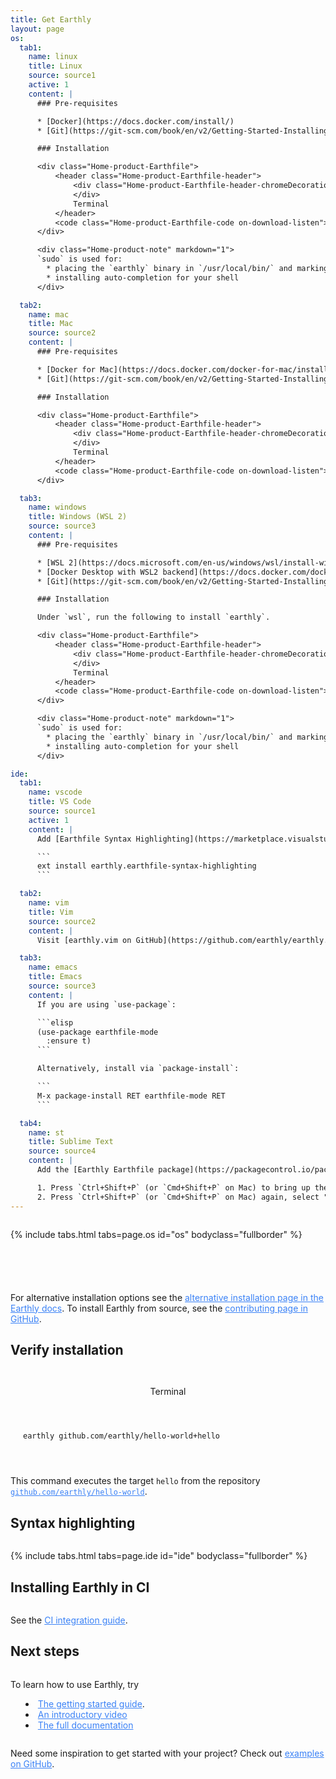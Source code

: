 ```yaml
---
title: Get Earthly
layout: page
os:
  tab1:
    name: linux
    title: Linux
    source: source1
    active: 1
    content: |
      ### Pre-requisites

      * [Docker](https://docs.docker.com/install/)
      * [Git](https://git-scm.com/book/en/v2/Getting-Started-Installing-Git)

      ### Installation

      <div class="Home-product-Earthfile">
          <header class="Home-product-Earthfile-header">
              <div class="Home-product-Earthfile-header-chromeDecoration">
              </div>
              Terminal
          </header>
          <code class="Home-product-Earthfile-code on-download-listen">sudo /bin/sh -c 'wget https://github.com/earthly/earthly/releases/latest/download/earthly-linux-amd64 -O /usr/local/bin/earthly && chmod +x /usr/local/bin/earthly && /usr/local/bin/earthly bootstrap --with-autocomplete'</code>
      </div>

      <div class="Home-product-note" markdown="1">
      `sudo` is used for:
        * placing the `earthly` binary in `/usr/local/bin/` and marking it as executable
        * installing auto-completion for your shell
      </div>

  tab2:
    name: mac
    title: Mac
    source: source2
    content: |
      ### Pre-requisites

      * [Docker for Mac](https://docs.docker.com/docker-for-mac/install/)
      * [Git](https://git-scm.com/book/en/v2/Getting-Started-Installing-Git)

      ### Installation

      <div class="Home-product-Earthfile">
          <header class="Home-product-Earthfile-header">
              <div class="Home-product-Earthfile-header-chromeDecoration">
              </div>
              Terminal
          </header>
          <code class="Home-product-Earthfile-code on-download-listen">brew install earthly/earthly/earthly && earthly bootstrap</code>
      </div>

  tab3:
    name: windows
    title: Windows (WSL 2)
    source: source3
    content: |
      ### Pre-requisites

      * [WSL 2](https://docs.microsoft.com/en-us/windows/wsl/install-win10)
      * [Docker Desktop with WSL2 backend](https://docs.docker.com/docker-for-windows/wsl/)
      * [Git](https://git-scm.com/book/en/v2/Getting-Started-Installing-Git)

      ### Installation

      Under `wsl`, run the following to install `earthly`.

      <div class="Home-product-Earthfile">
          <header class="Home-product-Earthfile-header">
              <div class="Home-product-Earthfile-header-chromeDecoration">
              </div>
              Terminal
          </header>
          <code class="Home-product-Earthfile-code on-download-listen">sudo /bin/sh -c 'wget https://github.com/earthly/earthly/releases/latest/download/earthly-linux-amd64 -O /usr/local/bin/earthly && chmod +x /usr/local/bin/earthly && /usr/local/bin/earthly bootstrap  --with-autocomplete'</code>
      </div>

      <div class="Home-product-note" markdown="1">
      `sudo` is used for:
        * placing the `earthly` binary in `/usr/local/bin/` and marking it as executable
        * installing auto-completion for your shell
      </div>

ide:
  tab1:
    name: vscode
    title: VS Code
    source: source1
    active: 1
    content: |
      Add [Earthfile Syntax Highlighting](https://marketplace.visualstudio.com/items?itemName=earthly.earthfile-syntax-highlighting) to VS Code.

      ```
      ext install earthly.earthfile-syntax-highlighting
      ```

  tab2:
    name: vim
    title: Vim
    source: source2
    content: |
      Visit [earthly.vim on GitHub](https://github.com/earthly/earthly.vim) for details.

  tab3:
    name: emacs
    title: Emacs
    source: source3
    content: |
      If you are using `use-package`:

      ```elisp
      (use-package earthfile-mode
        :ensure t)
      ```

      Alternatively, install via `package-install`:

      ```
      M-x package-install RET earthfile-mode RET
      ```

  tab4:
    name: st
    title: Sublime Text
    source: source4
    content: |
      Add the [Earthly Earthfile package](https://packagecontrol.io/packages/Earthly%20Earthfile) via Package Control:

      1. Press `Ctrl+Shift+P` (or `Cmd+Shift+P` on Mac) to bring up the Command Palette, and select **Install Package control** (if you haven't already installed Package Control).
      2. Press `Ctrl+Shift+P` (or `Cmd+Shift+P` on Mac) again, select "Package Control: Install Package" and select **Earthly Earthfile** to install.
---
```


<style>

li > a, li > a:visited,
p > a, p > a:visited{
   color: rgb(59, 130, 246);
}

ul.tabcontrol.tabs li.tab {
    white-space: nowrap;
    padding: 5px 13px;
    cursor: pointer;
    list-style-type: none;
    border: 1px solid #9a9a9a;
    border-bottom: none;
    box-sizing: border-box;
    min-height: 38px;
    background: white;
    margin-right: 2px;
    font-family: upgrade, sans-serif !important;
    font-size: 17pt !important;
    line-height: 100% !important;
    border-radius: 2px 2px 0 0;
    box-shadow: 1px 1px 1px 0px #00000033;
}

ul.tabcontrol.tabs {
    display: flex;
    flex-direction: row;
    padding: 4px 0;
    margin: 0;
    height: 40px;
    box-sizing: border-box;
    overflow-x: auto;
    overflow-y: hidden;
}


ul.tabcontrol.tabs li.tabcontrol.tab.active {
    min-height: 42px;
    font-weight: bold !important;
    margin-top: -3px;
    border-top: 3px solid #4FE2C8;
}

div.tabcontrol.body.fullborder {
    border: 1px solid #9a9a9a;
    padding: 10px 20px 20px 20px;
    box-sizing: border-box;
    box-shadow: 1px 1px 2px 0px #00000077;
    background-color: #80e8ff28;
    border-radius: 9px;
    border-top-left-radius: 0;
}

ul {
    list-style: inside;
}

.Home-product-Earthfile{
    max-width: 900px;
    border-radius: 9px;
}

.Home-product-Earthfile-code{
    padding: 20px 0 20px 20px;
}

p{
    padding: 14px 0 0 0;
}

h3 ~ p {
      padding: 0;
}


.on-download-show {
    display:none;
}

h3{
  margin: 16px 0 6px 0;
  font-weight: bold;
}

.language-plaintext.highlighter-rouge{
  padding-top: 8px;
}

ol {
  padding-top: 10px;
}

</style>

{% include tabs.html tabs=page.os id="os" bodyclass="fullborder" %}

<p>
<div class="on-download-show-wrap">
<div class="on-download-show">
<div class="on-download-show-content">
<p class="on-download-show-content-quote">
<div markdown="1">

#### 📢 Get involved 📢

Thank you for giving Earthly a shot. Come and be part of the Earthly movement!

<!-- Twitter button code -->
<script>window.twttr = (function(d, s, id) {
  var js, fjs = d.getElementsByTagName(s)[0],
    t = window.twttr || {};
  if (d.getElementById(id)) return t;
  js = d.createElement(s);
  js.id = id;
  js.src = "https://platform.twitter.com/widgets.js";
  fjs.parentNode.insertBefore(js, fjs);

  t._e = [];
  t.ready = function(f) {
    t._e.push(f);
  };

  return t;
}(document, "script", "twitter-wjs"));</script>

<!-- Social buttons -->
<p class="get-involved-social">
<a class="github-button" href="https://github.com/earthly/earthly" data-size="large" data-show-count="true" aria-label="Star earthly/earthly on GitHub">Star</a>
<a class="twitter-share-button" href="https://twitter.com/intent/tweet?text=I%27m%20trying%20out%20%F0%9F%8C%8D%20%40EarthlyTech%2C%20a%20fully%20containerized%20build%20tool%0A%0AIt%27s%20like%20Makefile%20and%20Dockerfile%20had%20a%20baby%20%F0%9F%8D%BC%0A%0AWish%20me%20luck!%0A%0A&url=https%3A%2F%2Fearthly.dev" target="_blank" data-size="large">Tweet</a>
<!-- <a class="twitter-follow-button" href="https://twitter.com/EarthlyTech" target="_blank" data-show-count="false" data-size="large">Follow @EarthlyTech</a> -->
</p>
</div>
</p>
</div>
</div>
</div>
</p>

For alternative installation options see the [alternative installation page in the Earthly docs](https://docs.earthly.dev/docs/misc/alt-installation). To install Earthly from source, see the [contributing page in GitHub](https://github.com/earthly/earthly/blob/main/CONTRIBUTING.md).

<h2 class="
      mt-10
      mb-8
      text-3xl
      font-extrabold
      leading-none
      tracking-tight
      text-gray-900
      lg:text-3xl
      xl:text-4xl
      lg:mt-20 lg:mb-5
    ">Verify installation</h2>

<p class="-mt-4">
    <div class="Home-product-Earthfile">
        <header class="Home-product-Earthfile-header">
            <div class="Home-product-Earthfile-header-chromeDecoration">
            </div>
            Terminal
        </header>
        <code class="Home-product-Earthfile-code">earthly github.com/earthly/hello-world+hello</code>
    </div>
</p>

This command executes the target `hello` from the repository [`github.com/earthly/hello-world`](https://github.com/earthly/hello-world).

<h2 class="
      mt-10
      mb-8
      text-3xl
      font-extrabold
      leading-none
      tracking-tight
      text-gray-900
      lg:text-3xl
      xl:text-4xl
      lg:mt-20 lg:mb-5
    ">Syntax highlighting</h2>

{% include tabs.html tabs=page.ide id="ide" bodyclass="fullborder" %}

<h2 class="
      mt-10
      mb-8
      text-3xl
      font-extrabold
      leading-none
      tracking-tight
      text-gray-900
      lg:text-3xl
      xl:text-4xl
      lg:mt-20 lg:mb-5
    ">Installing Earthly in CI</h2>

See the [CI integration guide](https://docs.earthly.dev/guides/ci-integration).

<h2 class="
      mt-10
      mb-8
      text-3xl
      font-extrabold
      leading-none
      tracking-tight
      text-gray-900
      lg:text-3xl
      xl:text-4xl
      lg:mt-20 lg:mb-5
    ">Next steps</h2>

To learn how to use Earthly, try

- [The getting started guide](https://docs.earthly.dev/guides/basics).
- [An introductory video](https://www.youtube.com/watch?v=B7Q7S2lpshw)
- [The full documentation](https://docs.earthly.dev/)

Need some inspiration to get started with your project? Check out [examples on GitHub](https://github.com/earthly/earthly/tree/main/examples).

